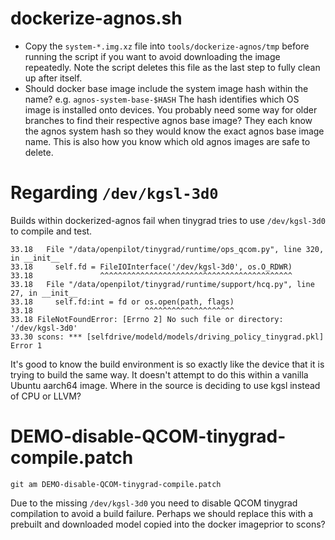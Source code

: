 # dockerize-agnos.sh
* Copy the `system-*.img.xz` file into `tools/dockerize-agnos/tmp` before running the script if you want to avoid downloading the image repeatedly. Note the script deletes this file as the last step to fully clean up after itself.
* Should docker base image include the system image hash within the name? e.g. `agnos-system-base-$HASH`
The hash identifies which OS image is installed onto devices. You probably need some way for older branches to find their respective agnos base image? They each know the agnos system hash so they would know the exact agnos base image name. This is also how you know which old agnos images are safe to delete. 

# Regarding `/dev/kgsl-3d0`
Builds within dockerized-agnos fail when tinygrad tries to use `/dev/kgsl-3d0` to compile and test.

```
33.18   File "/data/openpilot/tinygrad/runtime/ops_qcom.py", line 320, in __init__
33.18     self.fd = FileIOInterface('/dev/kgsl-3d0', os.O_RDWR)
33.18               ^^^^^^^^^^^^^^^^^^^^^^^^^^^^^^^^^^^^^^^^^^^
33.18   File "/data/openpilot/tinygrad/runtime/support/hcq.py", line 27, in __init__
33.18     self.fd:int = fd or os.open(path, flags)
33.18                         ^^^^^^^^^^^^^^^^^^^^
33.18 FileNotFoundError: [Errno 2] No such file or directory: '/dev/kgsl-3d0'
33.30 scons: *** [selfdrive/modeld/models/driving_policy_tinygrad.pkl] Error 1
```

It's good to know the build environment is so exactly like the device that it is trying to build the same way. It doesn't attempt to do this within a vanilla Ubuntu aarch64 image. Where in the source is deciding to use kgsl instead of CPU or LLVM?

# DEMO-disable-QCOM-tinygrad-compile.patch
`git am DEMO-disable-QCOM-tinygrad-compile.patch`

Due to the missing `/dev/kgsl-3d0` you need to disable QCOM tinygrad compilation to avoid a build failure. Perhaps we should replace this with a prebuilt and downloaded model copied into the docker imageprior to scons?
